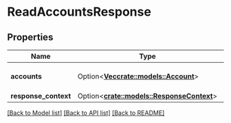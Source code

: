 # ReadAccountsResponse

## Properties

Name | Type | Description | Notes
------------ | ------------- | ------------- | -------------
**accounts** | Option<[**Vec<crate::models::Account>**](Account.md)> | The list of the accounts. | [optional]
**response_context** | Option<[**crate::models::ResponseContext**](ResponseContext.md)> |  | [optional]

[[Back to Model list]](../README.md#documentation-for-models) [[Back to API list]](../README.md#documentation-for-api-endpoints) [[Back to README]](../README.md)


